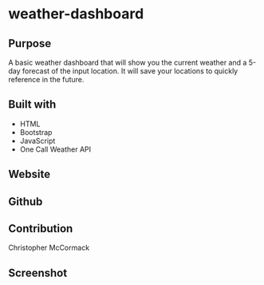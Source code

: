 # weather-dashboard

## Purpose

A basic weather dashboard that will show you the current weather and a 5-day forecast of the input location. It will save your locations to quickly reference in the future.

## Built with

* HTML
* Bootstrap
* JavaScript
* One Call Weather API

## Website



## Github



## Contribution

Christopher McCormack

## Screenshot

